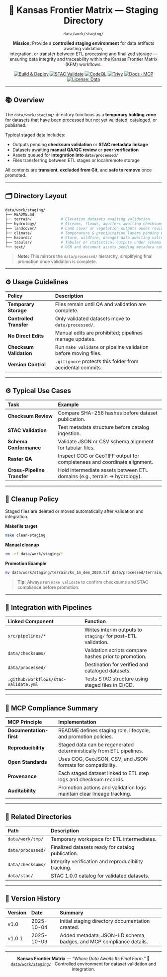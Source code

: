 <div align="center">

# 🚧 Kansas Frontier Matrix — Staging Directory  
`data/work/staging/`

**Mission:** Provide a **controlled staging environment** for data artifacts awaiting validation,  
integration, or transfer between ETL processing and finalized storage —  
ensuring data integrity and traceability within the Kansas Frontier Matrix (KFM) workflows.

[![Build & Deploy](https://github.com/bartytime4life/Kansas-Frontier-Matrix/actions/workflows/site.yml/badge.svg)](../../.github/workflows/site.yml)
[![STAC Validate](https://img.shields.io/badge/STAC-validate-blue)](../../.github/workflows/stac-validate.yml)
[![CodeQL](https://img.shields.io/github/actions/workflow/status/bartytime4life/Kansas-Frontier-Matrix/codeql.yml?label=CodeQL)](../../.github/workflows/codeql.yml)
[![Trivy](https://img.shields.io/badge/container-scan-informational)](../../.github/workflows/trivy.yml)
[![Docs · MCP](https://img.shields.io/badge/Docs-MCP-green)](../../docs/)
[![License: Data](https://img.shields.io/badge/License-CC--BY%204.0-blue)](../../LICENSE)

</div>

---

## 📚 Overview

The `data/work/staging/` directory functions as a **temporary holding zone**  
for datasets that have been processed but not yet validated, cataloged, or published.  

Typical staged data includes:
- Outputs pending **checksum validation** or **STAC metadata linkage**  
- Datasets awaiting **manual QA/QC review** or **peer verification**  
- Assets queued for **integration into `data/processed/`**  
- Files transferring between ETL stages or local/remote storage  

All contents are **transient**, **excluded from Git**, and **safe to remove** once promoted.

---

## 🗂️ Directory Layout

```bash
data/work/staging/
├── README.md
├── terrain/             # Elevation datasets awaiting validation
├── hydrology/           # Streams, floods, aquifers awaiting checksums
├── landcover/           # Land cover or vegetation outputs under review
├── climate/             # Temperature & precipitation layers pending QA
├── hazards/             # Storm, wildfire, drought data awaiting validation
├── tabular/             # Tabular or statistical outputs under schema testing
└── text/                # OCR and document assets pending metadata completion
````

> **Note:** This mirrors the `data/processed/` hierarchy,
> simplifying final promotion once validation is complete.

---

## ⚙️ Usage Guidelines

| Policy                  | Description                                                     |
| :---------------------- | :-------------------------------------------------------------- |
| **Temporary Storage**   | Files remain until QA and validation are complete.              |
| **Controlled Transfer** | Only validated datasets move to `data/processed/`.              |
| **No Direct Edits**     | Manual edits are prohibited; pipelines manage updates.          |
| **Checksum Validation** | Run `make validate` or pipeline validation before moving files. |
| **Version Control**     | `.gitignore` protects this folder from accidental commits.      |

---

## ⚙️ Typical Use Cases

| Task                        | Example                                                                   |
| :-------------------------- | :------------------------------------------------------------------------ |
| **Checksum Review**         | Compare SHA-256 hashes before dataset publication.                        |
| **STAC Validation**         | Test metadata structure before catalog ingestion.                         |
| **Schema Conformance**      | Validate JSON or CSV schema alignment for tabular files.                  |
| **Raster QA**               | Inspect COG or GeoTIFF output for completeness and coordinate alignment.  |
| **Cross-Pipeline Transfer** | Hold intermediate assets between ETL domains (e.g., terrain → hydrology). |

---

## 🧹 Cleanup Policy

Staged files are deleted or moved automatically after validation and integration.

**Makefile target**

```bash
make clean-staging
```

**Manual cleanup**

```bash
rm -rf data/work/staging/*
```

**Promotion Example**

```bash
mv data/work/staging/terrain/ks_1m_dem_2020.tif data/processed/terrain/
```

> **Tip:** Always run `make validate` to confirm checksums and STAC compliance before promotion.

---

## 🧩 Integration with Pipelines

| Linked Component                      | Function                                                      |
| :------------------------------------ | :------------------------------------------------------------ |
| `src/pipelines/*`                     | Writes interim outputs to `staging/` for post-ETL validation. |
| `data/checksums/`                     | Validation scripts compare hashes prior to promotion.         |
| `data/processed/`                     | Destination for verified and cataloged datasets.              |
| `.github/workflows/stac-validate.yml` | Tests STAC structure using staged files in CI/CD.             |

---

## 🧠 MCP Compliance Summary

| MCP Principle           | Implementation                                                         |
| :---------------------- | :--------------------------------------------------------------------- |
| **Documentation-first** | README defines staging role, lifecycle, and promotion policies.        |
| **Reproducibility**     | Staged data can be regenerated deterministically from ETL pipelines.   |
| **Open Standards**      | Uses COG, GeoJSON, CSV, and JSON formats for compatibility.            |
| **Provenance**          | Each staged dataset linked to ETL step logs and checksum records.      |
| **Auditability**        | Promotion actions and validation logs maintain clear lineage tracking. |

---

## 📎 Related Directories

| Path              | Description                                          |
| :---------------- | :--------------------------------------------------- |
| `data/work/tmp/`  | Temporary workspace for ETL intermediates.           |
| `data/processed/` | Finalized datasets ready for catalog publication.    |
| `data/checksums/` | Integrity verification and reproducibility tracking. |
| `data/stac/`      | STAC 1.0.0 catalog for validated datasets.           |

---

## 📅 Version History

| Version | Date       | Summary                                                             |
| :------ | :--------- | :------------------------------------------------------------------ |
| v1.0    | 2025-10-04 | Initial staging directory documentation created.                    |
| v1.0.1  | 2025-10-09 | Added metadata, JSON-LD schema, badges, and MCP compliance details. |

---

<div align="center">

**Kansas Frontier Matrix** — *“Where Data Awaits Its Final Form.”*
📍 [`data/work/staging/`](.) · Controlled environment for dataset validation and integration.

</div>
